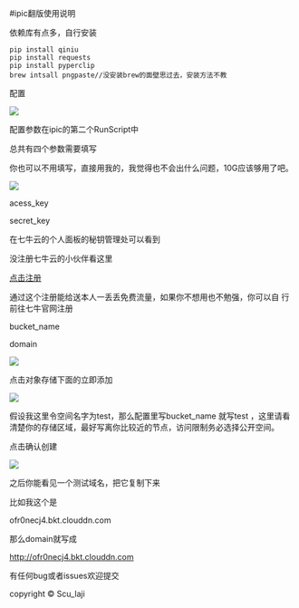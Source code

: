 #ipic翻版使用说明

依赖库有点多，自行安装
	
	pip install qiniu
	pip install requests
	pip install pyperclip
	brew intsall pngpaste//没安装brew的面壁思过去，安装方法不教

配置

![](http://ofqm89vhw.bkt.clouddn.com/0f719dfa6a345789881f55f542770c1c.png)

配置参数在ipic的第二个RunScript中

总共有四个参数需要填写

你也可以不用填写，直接用我的，我觉得也不会出什么问题，10G应该够用了吧。

![](http://ofqm89vhw.bkt.clouddn.com/98d910cba71fa46a5cd5d119049b0f20.png)

acess_key 

secret_key

在七牛云的个人面板的秘钥管理处可以看到

没注册七牛云的小伙伴看这里

[点击注册](https://portal.qiniu.com/signup?code=3lhweqbicuzbm)

通过这个注册能给送本人一丢丢免费流量，如果你不想用也不勉强，你可以自
行前往七牛官网注册

bucket_name 

domain 

![](http://ofqm89vhw.bkt.clouddn.com/2b114e0514ef5b27a6a9f03d20e440b0.png)

点击对象存储下面的立即添加

![](http://ofqm89vhw.bkt.clouddn.com/a16b223a9c752e1b42f861b9bbe12838.png)

假设我这里令空间名字为test，那么配置里写bucket_name 就写test
，这里请看清楚你的存储区域，最好写离你比较近的节点，访问限制务必选择公开空间。

点击确认创建

![](http://ofqm89vhw.bkt.clouddn.com/8b15647878ed15dfdb2c73f4a111af98.png)

之后你能看见一个测试域名，把它复制下来

比如我这个是


ofr0necj4.bkt.clouddn.com

那么domain就写成

http://ofr0necj4.bkt.clouddn.com

有任何bug或者issues欢迎提交 


copyright © Scu_laji




	